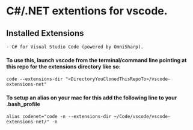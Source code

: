 # C#/.NET extentions for vscode. 

## Installed Extensions
	
	- C# for Visual Studio Code (powered by OmniSharp).

#### To use this, launch vscode from the terminal/command line pointing at this repo for the extensions directory like so:

	code --extensions-dir "<DirectoryYouClonedThisRepoTo>/vscode-extensions-net"
	
#### To setup an alias on your mac for this add the following line to your .bash_profile
	
	alias codenet="code -n --extensions-dir ~/Code/vscode/vscode-extensions-net/" -n
	
